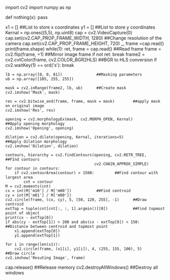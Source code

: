 import cv2
import numpy as np

def nothing(x):
    pass

x1 = []             ##List to store x coordinates
y1 = []             ##List to store y coordinates
Kernal = np.ones((5,5), np.uint8)
cap = cv2.VideoCapture(0)
cap.set(cv2.CAP_PROP_FRAME_WIDTH, 1280)     ##Change resolution of the camera
cap.set(cv2.CAP_PROP_FRAME_HEIGHT, 720)
_, frame =cap.read()
print(frame.shape)
while(1):
    ret, frame = cap.read()         ##Read frame
    frame = cv2.flip(frame, +1)     ##Mirror image frame
    if not ret:
        break
    frame2 = cv2.cvtColor(frame, cv2.COLOR_BGR2HLS)     ##BGR to HLS conversion
    if cv2.waitKey(1) == ord('s'):
        break

    lb = np.array([0, 0, 81])               ##Masking parameters
    ub = np.array([185, 255, 255])

    mask = cv2.inRange(frame2, lb, ub)      ##Create mask
    cv2.imshow('Mask', mask)

    res = cv2.bitwise_and(frame, frame, mask = mask)        ##apply mask on original image
    cv2.imshow('Res', res)

    opening = cv2.morphologyEx(mask, cv2.MORPH_OPEN, Kernal)        ##Apply opening morphology
    cv2.imshow('Opening', opening)

    dilation = cv2.dilate(opening, Kernal, iterations=5)            ##Apply dilation morphology
    cv2.imshow('Dilation', dilation)

    contours, hierarchy = cv2.findContours(opening, cv2.RETR_TREE,      ##FInd contours
                                           cv2.CHAIN_APPROX_SIMPLE)
    for contour in contours:
        if cv2.contourArea(contour) > 1500:         ##Find contour with largest area
            cnt = contour
    M = cv2.moments(cnt)
    cx = int(M['m10'] / M['m00'])           ##Find centroid
    cy = int(M['m01'] / M['m00'])
    cv2.circle(frame, (cx, cy), 5, [50, 120, 255], -1)      ##Draw centroid
    extTop = tuple(cnt[cnt[:, :, 1].argmin()][0])           ##Find topmost point of object
    print(cx - extTop[0])
    if abs(cy - extTop[1]) > 200 and abs(cx - extTop[0]) < 150:     ##Distance between centroid and topmost point
        x1.append(extTop[0])
        y1.append(extTop[1])

    for i in range(len(x1)):
        cv2.circle(frame, (x1[i], y1[i]), 4, (255, 155, 100), 5)        ##Draw circle
    cv2.imshow('Resuting Image', frame)

cap.release()       ##Release memory
cv2.destroyAllWindows()     ##Destroy all windows
